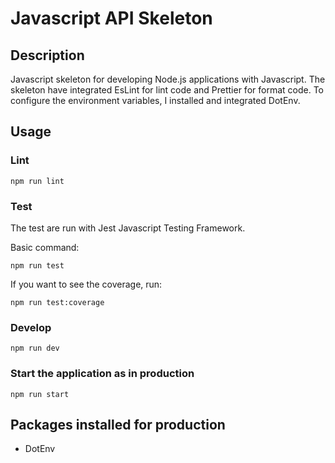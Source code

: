 # Javascript API Skeleton

## Description

Javascript skeleton for developing Node.js applications with Javascript. The skeleton have integrated EsLint for lint code and Prettier for format code. To configure the environment variables, I installed and integrated DotEnv.

## Usage

### Lint

``` shell
npm run lint
```

### Test

The test are run with Jest Javascript Testing Framework.

Basic command:

``` shell
npm run test
```

If you want to see the coverage, run:

``` shell
npm run test:coverage
```

### Develop

``` shell
npm run dev
```

### Start the application as in production

``` shell
npm run start
```

## Packages installed for production

- DotEnv
